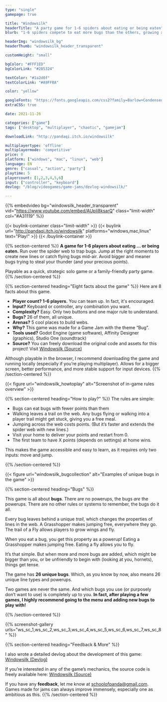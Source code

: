 ```yaml
---
type: "single"
gamepage: true

title: "Windowsilk"
headerTitle: "A party game for 1-6 spiders about eating or being eaten"
blurb: "1-6 spiders compete to eat more bugs than the others, growing and changing their spider web as they go."

headerImg: "windowsilk_bg"
headerThumb: "windowsilk_header_transparent"

customHeight: "small"

bgColor: "#FFF1ED"
bgColorLink: "#285324"

textColor: "#1a2d0f"
textColorLink: "#A9FF8A"

color: "yellow"

googleFonts: "https://fonts.googleapis.com/css2?family=Barlow+Condensed:ital,wght@0,400;0,700;1,400&family=Griffy&display=swap"
extraCSS: true

date: 2021-11-26

categories: ["game"]
tags: ["desktop", "multiplayer", "chaotic", "gamejam"]

downloadLink: "http://pandaqi.itch.io/windowsilk"

multiplayertype: 'offline'
multiplayermode: 'competitive'
price: 0
platform: ["windows", "mac", "linux", "web"]
language: EN
genre: ["casual", "action", "party"]
playtime: 5
playercount: [1,2,3,4,5,6]
input: ["controller", "keyboard"]
devlog: "/blog/videogames/game-jams/devlog-windowsilk/"

---
```


{{% embedvideo bg="windowsilk_header_transparent" vid="https://www.youtube.com/embed/AUpIi8ksarQ" class="limit-width" col="#A31119" %}}

{{< buylink-container class="limit-width" >}}
{{< buylink url="http://pandaqi.itch.io/windowsilk" platforms="windows,mac,linux" text="Play!" >}} 
{{< /buylink-container >}}

{{% section-centered %}}
**A game for 1-6 players about eating … or being eaten.** Run over the spider web to trap bugs. Jump at the right moments to create new lines or catch flying bugs mid-air.  Avoid bigger and meaner bugs trying to steal your thunder (and your precious points).

Playable as a quick, strategic solo game or a family-friendly party game.
{{% /section-centered %}}

{{% section-centered heading="Eight facts about the game" %}}
Here are 8 facts about this game.
* **Player count? 1-6 players.** You can team up. In fact, it's encouraged.
* **Input?** Keyboard or controller, any combination you want.
* **Complexity?** Easy. Only two buttons and one major rule to understand.
* **Bugs?** 26 of them, all unique.
* **Arenas?** 5 cool places to build webs.
* **Why?** This game was made for a Game Jam with the theme “Bug”.
* **Tools used?** Godot Engine (game software), Affinity Designer (graphics), Studio One (soundtrack)
* **Source?** You can freely download the original code and assets for this project! Visit [Windowsilk (Source)](https://github.com/Pandaqi/Windowsilk) 

Although playable in the browser, I recommend downloading the game and running locally (especially if you’re playing multiplayer). Allows for a bigger screen, better performance, and more stable support for input devices. 
{{% /section-centered %}}

<div class="heading-image">
	{{< figure url="windowsilk_howtoplay" alt="Screenshot of in-game rules overview" >}}
</div>

{{% section-centered heading="How to play?" %}}
The rules are simple:
* Bugs can eat bugs with fewer points than them
* Walking leaves a trail on the web. Any bugs flying or walking into a player trail might get stuck, giving you a free meal.
* Jumping across the web costs points. (But it’s faster and extends the spider web with new lines.)
* Visit your home to deliver your points and restart from 0.
* The first team to have X points (depends on settings) at home wins.     

This makes the game accessible and easy to learn, as it requires only two inputs: move and jump.

{{% /section-centered %}}

<div class="heading-image">
	{{< figure url="windowsilk_bugcollection" alt="Examples of unique bugs in the game" >}}
</div>

{{% section-centered heading="Bugs" %}}

This game is all about **bugs**. There are no powerups, the bugs _are_ the powerups. There are no other rules or systems to remember, the bugs do it all.  

Every bug leaves behind a unique _trail_, which changes the properties of lines in the web. A Grasshopper makes jumping free, everywhere they go. The trail of a Fly allows players to grow wings and fly.

When you eat a bug, you get this property as a powerup! Eating a Grasshopper makes jumping free. Eating a fly allows you to fly.  

It’s that simple. But when more and more bugs are added, which might be bigger than you, or be unfriendly to begin with (looking at you, hornets), things get tense.  

The game has **26 unique bugs**. Which, as you know by now, also means 26 unique line types and powerups.  

Two games are never the same. And which bugs you use (or purposely don’t want to use) is completely up to you. **In fact, after playing a few games, I highly recommend going to the menu and adding new bugs to play with!**

{{% /section-centered %}}

{{% screenshot-gallery urls="ws_sc_1,ws_sc_2,ws_sc_3,ws_sc_4,ws_sc_5,ws_sc_6,ws_sc_7,ws_sc_8" %}}

{{% section-centered heading="Feedback & More" %}}

I also wrote a detailed devlog about the development of this game: [Windowsilk (Devlog)](/blog/videogames/game-jams/devlog-windowsilk)

If you’re interested in any of the game’s mechanics, the source code is freely available here: [Windowsilk (Source)](https://github.com/Pandaqi/Windowsilk)

If you have any **feedback**, let me know at [schoolofpanda@gmail.com](mailto:schoolofpanda@gmail.com). Games made for jams can always improve immensely, especially one as ambitious as this. 
{{% /section-centered %}} 

